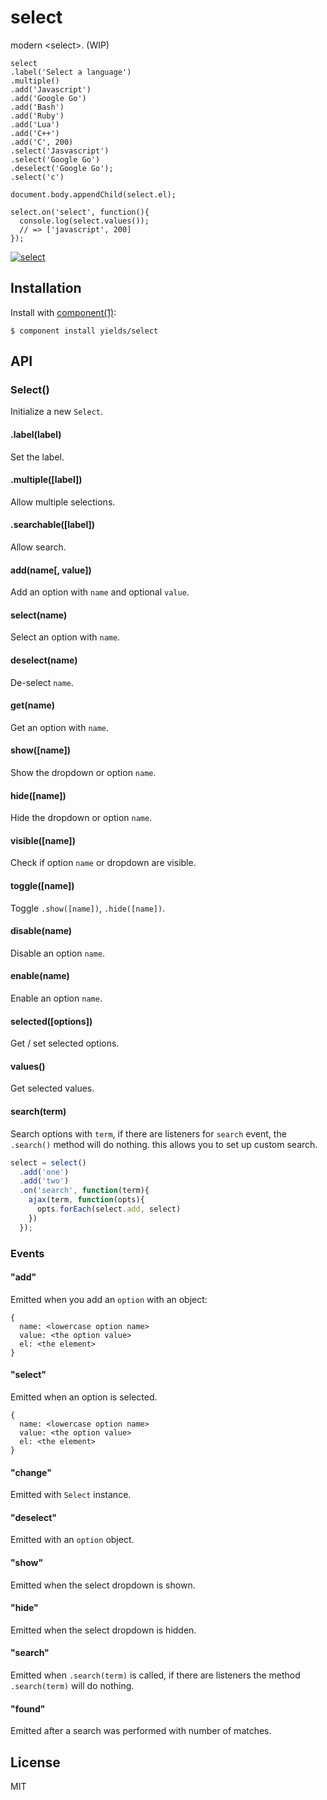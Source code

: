 # select

  modern &lt;select&gt;. (WIP)


    select
    .label('Select a language')
    .multiple()
    .add('Javascript')
    .add('Google Go')
    .add('Bash')
    .add('Ruby')
    .add('Lua')
    .add('C++')
    .add('C', 200)
    .select('Jasvascript')
    .select('Google Go')
    .deselect('Google Go');
    .select('c')

    document.body.appendChild(select.el);

    select.on('select', function(){
      console.log(select.values());
      // => ['javascript', 200]
    });

  [![select](https://i.cloudup.com/j1xDWsU3FM.gif)](https://cloudup.com/cg4UdfFX5js)

## Installation

  Install with [component(1)](http://component.io):

    $ component install yields/select

## API

### Select()

Initialize a new `Select`.

#### .label(label)

Set the label.

#### .multiple([label])

Allow multiple selections.

#### .searchable([label])

Allow search.

#### add(name[, value])

Add an option with `name` and optional `value`.

#### select(name)

Select an option with `name`.

#### deselect(name)

De-select `name`.

#### get(name)

Get an option with `name`.

#### show([name])

Show the dropdown or option `name`.

#### hide([name])

Hide the dropdown or option `name`.

#### visible([name])

Check if option `name` or dropdown are visible.

#### toggle([name])

Toggle `.show([name])`, `.hide([name])`.

#### disable(name)

Disable an option `name`.

#### enable(name)

Enable an option `name`.

#### selected([options])

Get / set selected options.

#### values()

Get selected values.

#### search(term)

Search options with `term`, if there are listeners for `search` event, the `.search()` method will do nothing.
this allows you to set up custom search.

```js
select = select()
  .add('one')
  .add('two')
  .on('search', function(term){
    ajax(term, function(opts){
      opts.forEach(select.add, select)
    })
  });
```

### Events

#### "add"

Emitted when you add an `option` with an object:

    {
      name: <lowercase option name>
      value: <the option value>
      el: <the element>
    }

#### "select"

Emitted when an option is selected.

    {
      name: <lowercase option name>
      value: <the option value>
      el: <the element>
    }

#### "change"

Emitted with `Select` instance.

#### "deselect"

Emitted with an `option` object.

#### "show"

Emitted when the select dropdown is shown.

#### "hide"

Emitted when the select dropdown is hidden.

#### "search"

Emitted when `.search(term)` is called, if there are listeners
the method `.search(term)` will do nothing.

#### "found"

Emitted after a search was performed with number of matches.

## License

  MIT
